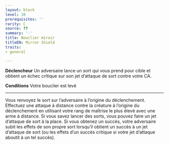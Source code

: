 ```yaml
---
layout: block
level: 10
prerequisites: ''
rarity: C
source: ??
summary: '-'
title: Bouclier miroir
titleEN: Mirror Shield
traits:
- general

---
```


<p><strong>Déclencheur</strong> Un adversaire lance un sort qui vous prend pour cible et obtient un échec critique sur son jet d’attaque de sort contre votre CA.</p>
<p><strong>Conditions</strong> Votre bouclier est levé</p>
<hr>
<p>Vous renvoyez le sort sur l’adversaire à l’origine du déclenchement. Effectuez une attaque à distance contre la créature à l’origine du déclenchement en utilisant votre rang de maîtrise le plus élevé avec une arme à distance. Si vous savez lancer des sorts, vous pouvez faire un jet d’attaque de sort à la place. Si vous obtenez un succès, votre adversaire subit les effets de son propre sort lorsqu’il obtient un succès à un jet d’attaque de sort (ou les effets d’un succès critique si votre jet d’attaque aboutit à un tel succès).</p>